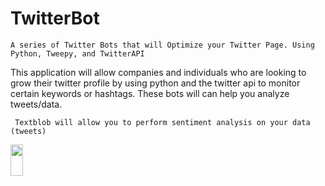 # TwitterBot
    A series of Twitter Bots that will Optimize your Twitter Page. Using Python, Tweepy, and TwitterAPI


This application will allow companies and individuals who are looking to grow their twitter profile by using python and the twitter api to monitor certain keywords or hashtags. These bots will can help you analyze tweets/data.

     Textblob will allow you to perform sentiment analysis on your data (tweets)

<img src="https://image.flaticon.com/icons/svg/33/33985.svg" width="20" height="50" /> 
